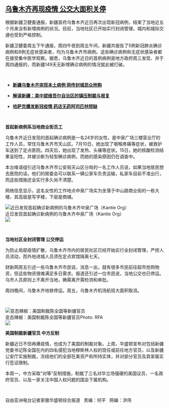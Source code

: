 <!--1595015370000-->
[乌鲁木齐再现疫情  公交大面积关停](https://www.rfa.org/mandarin/yataibaodao/shaoshuminzu/hc-07172020100549.html)
------

<p>根据新疆卫健委通报，新疆首府乌鲁木齐近日再次出现新冠病例，结束了当地近五个月来没有新增病例的状况。目前，当地社区已开始实行封闭管理，城内和城际交通也受到严格控制。</p><p>新疆卫健委周五下午通报，周四午夜到周五午间，新疆共报告了5例新冠肺炎确诊病例和8例无症状感染者，均为乌鲁木齐市病例。这些确诊病例和无症状感染者都在接受集中医学观察。据悉，乌鲁木齐近日的首例病例是地方政府周三发现、并于周四通报的，而新疆149天无新增确诊病例的情况就此被打破。</p><p> </p><ul><li><b><a class="external-link" href="http://www.rfa.org/mandarin/Xinwen/wul0717a-07172020073844.html">新疆乌鲁木齐突现本土病例 网传封城民众抢购</a></b></li></ul><ul><li><b><a class="external-link" href="http://www.rfa.org/mandarin/zhuanlan/jieduxinjiang/xj-07162020200737.html">解读新疆：美中就维吾尔自治区的镇压制裁与报复</a></b></li></ul><ul><li><b><a class="external-link" href="http://www.rfa.org/mandarin/yataibaodao/huanjing/ql1-07102020061742.html">哈萨克爆发新冠疫情 药店无药阿司匹林短缺</a></b></li></ul><p> </p><p><b>首起新病例系当地商业街员工</b></p><p>乌鲁木齐近日发现的首起确诊病例是一名24岁的女性，是中泉广场三楼营业厅的工作人员，常住乌鲁木齐市天山区。7月10日，她出现了咽喉疼痛等症状，被救护车送到了定点医院。四天后，她出现了发热、头痛等症状。15日，她的核酸检测结果呈阳性，并被诊断为轻型确诊病例，而她的感染原因仍在调查中。</p><p>本台维语组引述乌鲁木齐市公安局天山区分局的一名工作人员说，如果当地居民想去医院的话，他们的居委会可以联系一辆公家车负责运输，私家车目前不准出行，而这些措施还会实行多久尚不清楚。</p><p>网络信息显示，这名女性的工作地点中泉广场实为坐落于中山路商业街的一栋大楼，其高层是写字楼，下层是商铺。</p><p><div class="image-inline captioned" style="width:622px;"><div style="width:622px;"><img alt="近日发现首起确诊新病例的乌鲁木齐中泉广场（Kantie Org）" src="https://www.rfa.org/mandarin/yataibaodao/shaoshuminzu/hc-07172020100549.html/hc0717c.jpg" title="近日发现首起确诊新病例的乌鲁木齐中泉广场（Kantie Org）"/></div><div class="image-caption"><span style="width:622px;">近日发现首起确诊新病例的乌鲁木齐中泉广场（Kantie Org）</span><span class="copyright"> </span></div><div id="zoomattribute"><a class="single_image" href="/mandarin/yataibaodao/shaoshuminzu/hc-07172020100549.html/hc0717c.jpg" title="近日发现首起确诊新病例的乌鲁木齐中泉广场（Kantie Org）"><img src="/rfa_resources/graphics/icon-zoom.png"/></a></div></div></p><p> </p><p><b>当地社区全封闭管理</b><b> </b><b>公交停运</b></p><p>为防止局部疫情扩散，乌鲁木齐市内的居民社区已经开始实行全封闭管理，严控人员流动，而外地进城人员须在定点宾馆隔离七天。</p><p>财新网周五引述一些乌鲁木齐市民说，消息一出，就有很多市民前往超市抢购物资，但这些物资很难满足多日需求。报道还引述一位市民说，当地公交也已停运。乌市人员原则上不离开当地，确需离开需检测和审批。</p><p>周四晚间，乌鲁木齐地铁停运。周五，乌鲁木齐机场航班大面积取消。</p><p> </p><p><div class="image-inline captioned" style="width:622px;"><div style="width:622px;"><img alt="变态辣椒：美国制裁陈全国等新疆官员" src="https://www.rfa.org/mandarin/yataibaodao/shaoshuminzu/hc-07172020100549.html/rc0714b.jpg" title="变态辣椒：美国制裁陈全国等新疆官员"/></div><div class="image-caption"><span style="width:622px;">变态辣椒：美国制裁陈全国等新疆官员</span><span class="copyright">Photo: RFA</span></div><div id="zoomattribute"><a class="single_image" href="/mandarin/yataibaodao/shaoshuminzu/hc-07172020100549.html/rc0714b.jpg" title="变态辣椒：美国制裁陈全国等新疆官员"><img src="/rfa_resources/graphics/icon-zoom.png"/></a></div></div></p><p><b>美国制裁新疆官员</b><b> </b><b>中方反制</b></p><p>新疆近日不但再爆疫情，也成为了美国的制裁对象。上周，华盛顿宣布对包括新疆党委书记陈全国在内的四名侵犯当地穆斯林人权的现任或前任地方官员，以及新疆公安厅实施制裁，冻结他们的全部在美资产和所持实体，并对部分官员及其家属实行签证限制。</p><p>本周一，中方采取“对等”反制措施，制裁了三名对华立场强硬的美国议员、一名政府官员、以及一家关注中国人权问题的国会下属机构。</p><p> </p><p>自由亚洲电台记者家傲华盛顿综合报道   责编：何平   网编：洪伟</p>
